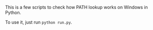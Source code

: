 This is a few scripts to check how PATH lookup works on Windows in Python.

To use it, just run `python run.py`. 


